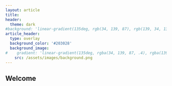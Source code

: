 ```yaml
---
layout: article
title: 
header:
  theme: dark
#background: 'linear-gradient(135deg, rgb(34, 139, 87), rgb(139, 34, 139))'
article_header:
  type: overlay
  background_color: '#203028'
  background_image:
#    gradient: 'linear-gradient(135deg, rgba(34, 139, 87, .4), rgba(139, 34, 139, .4))'
    src: /assets/images/background.png
---
```


## Welcome
